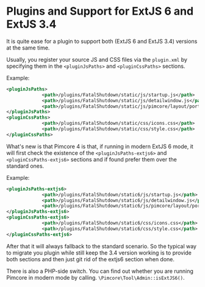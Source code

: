# Plugins and Support for ExtJS 6 and ExtJS 3.4

It is quite ease for a plugin to support both (ExtJS 6 and ExtJS 3.4) versions at the same time.

Usually, you register your source JS and CSS files via the `plugin.xml` by specifying them in the `<pluginJsPaths>` and 
`<pluginCssPaths>` sections.

Example:

```xml
<pluginJsPaths>
             <path>/plugins/FatalShutdown/static/js/startup.js</path>
             <path>/plugins/FatalShutdown/static/js/detailwindow.js</path>
             <path>/plugins/FatalShutdown/static/js/pimcore/layout/portlets/fatalshutdown.js</path>
</pluginJsPaths>
<pluginCssPaths>
             <path>/plugins/FatalShutdown/static/css/icons.css</path>
             <path>/plugins/FatalShutdown/static/css/style.css</path>
</pluginCssPaths>
```

What's new is that Pimcore 4 is that, if running in modern ExtJS 6 mode, it will first check the existence of the 
`<pluginJsPaths-extjs6>` and `<pluginCssPaths-extjs6>` sections and if found prefer them over the standard ones.

Example:

```xml
<pluginJsPaths-extjs6>
             <path>/plugins/FatalShutdown/static6/js/startup.js</path>
             <path>/plugins/FatalShutdown/static6/js/detailwindow.js</path>
             <path>/plugins/FatalShutdown/static6/js/pimcore/layout/portlets/fatalshutdown.js</path>
</pluginJsPaths-extjs6>
<pluginCssPaths-extjs6>
             <path>/plugins/FatalShutdown/static6/css/icons.css</path>
             <path>/plugins/FatalShutdown/static6/css/style.css</path>
</pluginCssPaths-extjs6>
```

After that it will always fallback to the standard scenario. So the typical way to migrate you plugin while still keep 
the 3.4 version working is to provide both sections and then just git rid of the extjs6 section when done.

 
There is also a PHP-side switch. You can find out whether you are running Pimcore in modern mode by calling.
`\Pimcore\Tool\Admin::isExtJS6()`.
